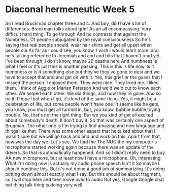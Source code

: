 # Diaconal hermeneutic Week 5

So I read Bruckman chapter three and 4. And boy, do I have a lot of differences. Brookman talks about grief As an all encompassing. Very difficult hard thing. To go through And he contrasts that against the Numbness. Of people subjugated by the royal consciousness So he's saying that real people should. wear hair shirts and get all upset when people die As far as I could see, you know, I wish I would learn more. and he's talking reference to Jeremiah and and and bits that I haven't read yet. I've been through, I don't know, maybe 20 deaths here And numbness is what I feel or It's just this is another passing. This is this is life now. Is it numbness or is it something else but they've they've gone to dust and we have to accept that and and get on with it. Yes, this grief or the guess that I missed the person. I enjoyed them. They were nice. They liked me. I liked them. I think of Aggie or Marian Peterson And we'd we'd cut to know each other. We helped each other. We did things, and now they're gone. And so be it. I hope that when I go, it's kind of the same thing. Yes, it might be a celebration of life, but some people won't have one. It seems like he gets, you know, you must get all turmoil in, but, you know, bubble bubble toying trouble. No, that's not the right thing. But we you kind of get all excited about somebody's death. II don't buy it. So that was certainly one aspect of Brugman. The other one is I'm trying to find amazing and new language and things like that. There was some other aspect that he talked about that I wasn't sure but we will go back and and and work on this. Apart from that, how was the day we. Let's see. We had the The NUC the my computer's microphone started working again because there was an update of the drivers. So that is automatically happened. And so I didn't really need to buy AA new microphone, but at least now I have a microphone. Oh, interesting What I'm doing now is actually my audio phone speech Isn't it So maybe I should continue this. But it's not doing a good job of summarizing. It's doing putting down almost exactly what I say. But this should be about fragment, so I will stop here and then move over to audio But yes, Google Google chat bot thing talk thing is doing very well. 